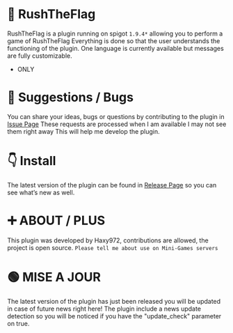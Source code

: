 # 🚩 RushTheFlag

RushTheFlag is a plugin running on spigot ``1.9.4*`` allowing you to perform a game of RushTheFlag
Everything is done so that the user understands the functioning of the plugin.
One language is currently available but messages are fully customizable.

* ONLY

# 🦜 Suggestions / Bugs

You can share your ideas, bugs or questions by contributing to the plugin in [Issue Page](https://github.com/Haxy972/RushTheFlag/issues)
These requests are processed when I am available I may not see them right away
This will help me develop the plugin.

# 👇 Install

The latest version of the plugin can be found in [Release Page](https://github.com/Haxy972/RushTheFlag/releases) so you can see what’s new as well.

# ➕ ABOUT / PLUS

This plugin was developed by Haxy972, contributions are allowed, the project is open source.
``Please tell me about use on Mini-Games servers ``

# 🟢 MISE A JOUR

The latest version of the plugin has just been released you will be updated in case of future news right here!
The plugin include a news update detection so you will be noticed if you have the "update_check" parameter on true.
